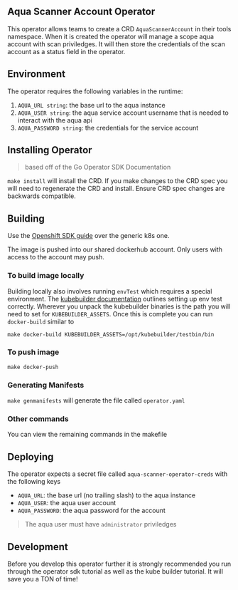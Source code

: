 ## Aqua Scanner Account Operator


This operator allows teams to create a CRD `AquaScannerAccount` in their tools namespace. When it is created the operator will manage a scope aqua account with scan priviledges. It will then store the credentials of the scan account as a status field in the operator. 

## Environment

The operator requires the following variables in the runtime:

1. `AQUA_URL string`: the base url to the aqua instance
2. `AQUA_USER string`: the aqua service account username that is needed to interact with the aqua api
3. `AQUA_PASSWORD string`: the credentials for the service account

## Installing Operator

> based off of the Go Operator SDK Documentation

`make install` will install the CRD. If you make changes to the CRD spec you will need to regenerate the CRD and install. Ensure CRD spec changes are backwards compatible. 

## Building

Use the [Openshift SDK guide](https://docs.openshift.com/container-platform/4.8/operators/operator_sdk/golang/osdk-golang-tutorial.html#osdk-bundle-deploy-olm_osdk-golang-tutorial) over the generic k8s one. 

The image is pushed into our shared dockerhub account. Only users with access to the account may push. 

### To build image locally

Building locally also involves running `envTest` which requires a special environment. The [kubebuilder documentation](https://book.kubebuilder.io/reference/envtest.html) outlines setting up env test correctly. Wherever you unpack the kubebuilder binaries is the path you will need to set for `KUBEBUILDER_ASSETS`. Once this is complete you can run `docker-build` similar to

`make docker-build KUBEBUILDER_ASSETS=/opt/kubebuilder/testbin/bin`

### To push image

`make docker-push`

### Generating Manifests

`make genmanifests` will generate the file called `operator.yaml`

### Other commands

You can view the remaining commands in the makefile


## Deploying

The operator expects a secret file called `aqua-scanner-operator-creds` with the following keys

- `AQUA_URL`: the base url (no trailing slash) to the aqua instance
- `AQUA_USER`: the aqua user account
- `AQUA_PASSWORD`: the aqua password for the account

> The aqua user must have `administrator` priviledges

## Development

Before you develop this operator further it is strongly recommended you run through the operator sdk tutorial as well as the kube builder tutorial. It will save you a TON of time!